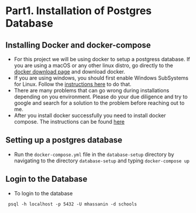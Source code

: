 # Part1. Installation of Postgres Database

## Installing Docker and docker-compose
- For this project we will be using docker to setup a postgress database. If you are using a macOS or any other linux distro, go directly to the [docker download page](https://www.docker.com/products/docker-desktop) and download docker.
- If you are using windows, you should first enable Windows SubSystems for Linux. Follow the [instructions here](https://www.ssl.com/how-to/enable-linux-subsystem-install-ubuntu-windows-10/) to do that.
- There are many problems that can go wrong during installations depending on you environment. Please do your due diligence and try to google and search for a solution to the problem before reaching out to me.
- After you install docker successfully you need to install docker compose. The instructions can be found [here](https://docs.docker.com/compose/install/)

## Setting up a postgres database
- Run the `docker-compose.yml` file in the `database-setup` directory by navigating to the directory `database-setup` and typing `docker-compose up`

## Login to the Database
- To login to the database
``` 
 psql -h localhost -p 5432 -U mhassanin -d schools
```